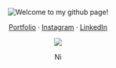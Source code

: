 <p align="center">
  <img src="https://github.com/nicolodiamante/nicolodiamante/assets/48920263/e3131711-c8c2-4449-880e-03a87bf97e3d" draggable="false" ondragstart="return false;" alt="Welcome to my github page!" title="Welcome to my github page!" />
</p>

<p align="center">
  <a href="https://www.nicolodiamante.com" alt="Nicol&#242; Diamante Portfolio" title="Nicol&#242; Diamante Portfolio">Portfolio</a> ·
  <a href="https://www.instagram.com/nicolodiamante/" alt="Nicol&#242; Diamante Instagram" title="Nicol&#242; Diamante Instagram">Instagram</a> ·
  <a href="https://www.linkedin.com/in/nicolodiamante/" alt="Nicol&#242; Diamante LinkedIn" title="Nicol&#242; Diamante LinkedIn">LinkedIn</a>
</p>

<p align="center">
  <img src="https://github.com/nicolodiamante/nicolodiamante/assets/48920263/3445ddc4-50f2-4b3b-b4c7-e59fb0ab5797" draggable="false" ondragstart="return false;" />
</p>

<p align="center">
  <a href="https://nicolodiamante.com" target="_blank"><img src="https://github.com/nicolodiamante/nicolodiamante/assets/48920263/8beb689a-79c9-456b-9fe1-e28b13fa24e3" draggable="false" ondragstart="return false;" alt="Nicol&#242; Diamante Portfolio" title="Nicol&#242; Diamante" width="17px" /></a>
</p>
